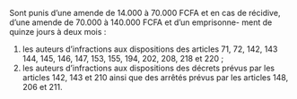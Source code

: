 Sont punis d’une amende de 14.000 à 70.000 FCFA et en cas de récidive, d’une amende de 70.000 à 140.000 FCFA et d’un emprisonne- ment de quinze jours à deux mois :
1. les auteurs d’infractions aux dispositions des articles 71, 72, 142, 143 144, 145, 146, 147, 153, 155, 194, 202, 208, 218 et 220 ;
2. les auteurs d’infractions aux dispositions des décrets prévus par les articles 142, 143 et 210 ainsi que des arrêtés prévus par les articles 148, 206 et 211.